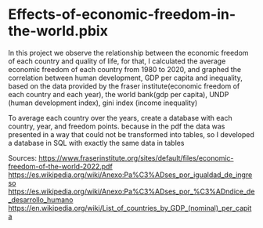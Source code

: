 # Effects-of-economic-freedom-in-the-world.pbix
In this project we observe the relationship between the economic freedom of each country and quality of life,
for that, I calculated the average economic freedom of each country from 1980 to 2020, and graphed the correlation between human development, GDP per capita and inequality,
based on the data provided by the fraser institute(economic freedom of each country and each year), the world bank(gdp per capita), UNDP (human development index), gini index (income inequality) 

To average each country over the years, create a database with each country, year, and freedom points.
because in the pdf the data was presented in a way that could not be transformed into tables, so
I developed a database in SQL with exactly the same data in tables

Sources:
https://www.fraserinstitute.org/sites/default/files/economic-freedom-of-the-world-2022.pdf
https://es.wikipedia.org/wiki/Anexo:Pa%C3%ADses_por_igualdad_de_ingreso
https://es.wikipedia.org/wiki/Anexo:Pa%C3%ADses_por_%C3%ADndice_de_desarrollo_humano
https://en.wikipedia.org/wiki/List_of_countries_by_GDP_(nominal)_per_capita
